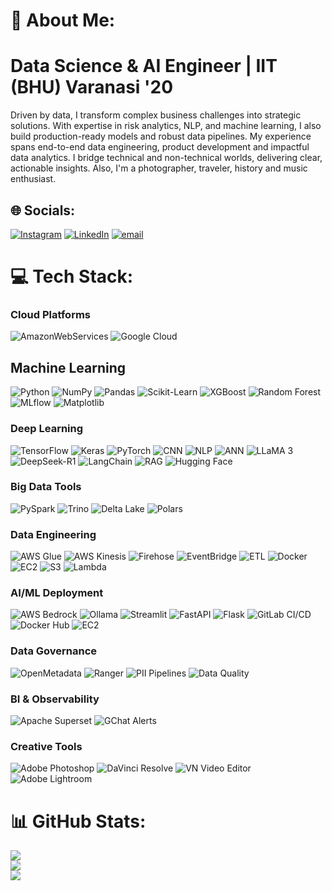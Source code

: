 # 💫 About Me:

# Data Science & AI Engineer | IIT (BHU) Varanasi '20

Driven by data, I transform complex business challenges into strategic solutions. With expertise in risk analytics, NLP, and machine learning, I also build production-ready models and robust data pipelines. My experience spans end-to-end data engineering, product development and impactful data analytics. I bridge technical and non-technical worlds, delivering clear, actionable insights. Also, I'm a photographer, traveler, history and music enthusiast.

## 🌐 Socials:
[![Instagram](https://img.shields.io/badge/Instagram-%23E4405F.svg?logo=Instagram&logoColor=white)](https://instagram.com/dushyantshekhawawt_) [![LinkedIn](https://img.shields.io/badge/LinkedIn-%230077B5.svg?logo=linkedin&logoColor=white)](https://linkedin.com/in/dushyant-singh-3214a8144) [![email](https://img.shields.io/badge/Email-D14836?logo=gmail&logoColor=white)](mailto:dushyant.singh.civ16@itbhu.ac.in) 

# 💻 Tech Stack:
### Cloud Platforms

![AmazonWebServices](https://img.shields.io/badge/AmazonWebServices-%23FF9900.svg?style=plastic&logo=amazon-aws&logoColor=white) ![Google Cloud](https://img.shields.io/badge/GoogleCloud-%234285F4.svg?style=plastic&logo=google-cloud&logoColor=white)

## Machine Learning

![Python](https://img.shields.io/badge/python-3670A0?style=plastic&logo=python&logoColor=ffdd54) ![NumPy](https://img.shields.io/badge/numpy-%23013243.svg?style=plastic&logo=numpy&logoColor=white) ![Pandas](https://img.shields.io/badge/pandas-%23150458.svg?style=plastic&logo=pandas&logoColor=white) ![Scikit-Learn](https://img.shields.io/badge/scikit--learn-%23F7931E.svg?style=plastic&logo=scikit-learn&logoColor=white) ![XGBoost](https://img.shields.io/badge/XGBoost-%23800080.svg?style=plastic&logo=xgboost&logoColor=white) ![Random Forest](https://img.shields.io/badge/Random%20Forest-%23228B22.svg?style=plastic) ![MLflow](https://img.shields.io/badge/MLflow-%23d9ead3.svg?style=plastic&logo=mlflow&logoColor=blue) ![Matplotlib](https://img.shields.io/badge/Matplotlib-%23ffffff.svg?style=plastic&logo=Matplotlib&logoColor=black)

### Deep Learning

![TensorFlow](https://img.shields.io/badge/TensorFlow-%23FF6F00.svg?style=plastic&logo=TensorFlow&logoColor=white) ![Keras](https://img.shields.io/badge/Keras-%23D00000.svg?style=plastic&logo=Keras&logoColor=white) ![PyTorch](https://img.shields.io/badge/PyTorch-%23EE4C2C.svg?style=plastic&logo=PyTorch&logoColor=white) ![CNN](https://img.shields.io/badge/CNN-%23D32F2F.svg?style=plastic) ![NLP](https://img.shields.io/badge/NLP-%231976D2.svg?style=plastic) ![ANN](https://img.shields.io/badge/ANN-%234CAF50.svg?style=plastic) ![LLaMA 3](https://img.shields.io/badge/LLaMA%203-%230078D4.svg?style=plastic) ![DeepSeek-R1](https://img.shields.io/badge/DeepSeek-R1-%230078D4.svg?style=plastic) ![LangChain](https://img.shields.io/badge/LangChain-%234285F4.svg?style=plastic&logo=langchain&logoColor=white) ![RAG](https://img.shields.io/badge/RAG-%239C27B0.svg?style=plastic) ![Hugging Face](https://img.shields.io/badge/Hugging%20Face-%23FFD200.svg?style=plastic&logo=huggingface&logoColor=black)

### Big Data Tools

![PySpark](https://img.shields.io/badge/PySpark-%23FDEE21.svg?style=plastic&logo=apachespark&logoColor=black) ![Trino](https://img.shields.io/badge/Trino-%230078D4.svg?style=plastic) ![Delta Lake](https://img.shields.io/badge/Delta%20Lake-%230078D4.svg?style=plastic) ![Polars](https://img.shields.io/badge/Polars-%234C76C2.svg?style=plastic)

### Data Engineering

![AWS Glue](https://img.shields.io/badge/Glue-%23FF9900.svg?style=plastic&logo=amazon-aws&logoColor=white) ![AWS Kinesis](https://img.shields.io/badge/Kinesis-%23FF9900.svg?style=plastic&logo=amazon-aws&logoColor=white) ![Firehose](https://img.shields.io/badge/Firehose-%23FF9900.svg?style=plastic&logo=amazon-aws&logoColor=white) ![EventBridge](https://img.shields.io/badge/EventBridge-%23FF9900.svg?style=plastic&logo=amazon-aws&logoColor=white) ![ETL](https://img.shields.io/badge/ETL-%234A148C.svg?style=plastic) ![Docker](https://img.shields.io/badge/Docker-%230db7ed.svg?style=plastic&logo=docker&logoColor=white) ![EC2](https://img.shields.io/badge/EC2-%23FF9900.svg?style=plastic&logo=amazon-aws&logoColor=white) ![S3](https://img.shields.io/badge/S3-%23FF9900.svg?style=plastic&logo=amazon-aws&logoColor=white) ![Lambda](https://img.shields.io/badge/Lambda-%23FF9900.svg?style=plastic&logo=amazon-aws&logoColor=white) 

### AI/ML Deployment

![AWS Bedrock](https://img.shields.io/badge/Bedrock-%23FF9900.svg?style=plastic&logo=amazon-aws&logoColor=white) ![Ollama](https://img.shields.io/badge/Ollama-%238B008B.svg?style=plastic) ![Streamlit](https://img.shields.io/badge/Streamlit-%23FE4B4B.svg?style=plastic&logo=streamlit&logoColor=white) ![FastAPI](https://img.shields.io/badge/FastAPI-005571?style=plastic&logo=fastapi) ![Flask](https://img.shields.io/badge/Flask-005571?style=plastic&logo=fastapi) ![GitLab CI/CD](https://img.shields.io/badge/CI/CD-%23181717.svg?style=plastic&logo=gitlab&logoColor=white) ![Docker Hub](https://img.shields.io/badge/Docker%20Hub-%232496ED.svg?style=plastic&logo=docker&logoColor=white) ![EC2](https://img.shields.io/badge/EC2-%23326ce5.svg?style=plastic&logo=EC2&logoColor=white) 


### Data Governance

![OpenMetadata](https://img.shields.io/badge/OpenMetadata-%2300BFA5.svg?style=plastic) ![Ranger](https://img.shields.io/badge/Ranger-%23E65100.svg?style=plastic) ![PII Pipelines](https://img.shields.io/badge/PII%20Pipelines-%2333691E.svg?style=plastic) ![Data Quality](https://img.shields.io/badge/Data%20Quality-%230D47A1.svg?style=plastic)

### BI & Observability

![Apache Superset](https://img.shields.io/badge/Apache%20Superset-%23F50057.svg?style=plastic&logo=apache-superset&logoColor=white) ![GChat Alerts](https://img.shields.io/badge/GChat%20Alerts-%234285F4.svg?style=plastic)

### Creative Tools

![Adobe Photoshop](https://img.shields.io/badge/Adobe%20Photoshop-%2331A8FF.svg?style=plastic&logo=adobe%20photoshop&logoColor=white) ![DaVinci Resolve](https://img.shields.io/badge/DaVinci%20Resolve-%23E60046.svg?style=plastic) ![VN Video Editor](https://img.shields.io/badge/VN%20Video%20Editor-%23128C7E.svg?style=plastic) ![Adobe Lightroom](https://img.shields.io/badge/Adobe%20Lightroom-31A8FF.svg?style=plastic&logo=Adobe%20Lightroom&logoColor=white)

# 📊 GitHub Stats:
![](https://github-readme-stats.vercel.app/api?username=dushyant4342&theme=dark&hide_border=false&include_all_commits=false&count_private=false)<br/>
![](https://nirzak-streak-stats.vercel.app/?user=dushyant4342&theme=dark&hide_border=false)<br/>
![](https://github-readme-stats.vercel.app/api/top-langs/?username=dushyant4342&theme=dark&hide_border=false&include_all_commits=false&count_private=false&layout=compact)
